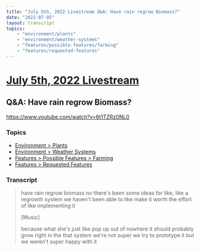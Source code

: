 ```yaml
---
title: "July 5th, 2022 Livestream Q&A: Have rain regrow Biomass?"
date: "2022-07-05"
layout: transcript
topics:
    - "environment/plants"
    - "environment/weather-systems"
    - "features/possible-features/farming"
    - "features/requested-features"
---
```

# [July 5th, 2022 Livestream](../2022-07-05.md)
## Q&A: Have rain regrow Biomass?
https://www.youtube.com/watch?v=6t1TZRz0NL0

### Topics
* [Environment > Plants](../topics/environment/plants.md)
* [Environment > Weather Systems](../topics/environment/weather-systems.md)
* [Features > Possible Features > Farming](../topics/features/possible-features/farming.md)
* [Features > Requested Features](../topics/features/requested-features.md)

### Transcript

> have rain regrow biomass no there's been some ideas for like, like a regrowth system we haven't been able to like make it worth the effort of like implementing it
>
> [Music]
>
> because what she's just like pop up out of nowhere it should probably grow right in the that system we're not super we try to prototype it but we weren't super happy with it
